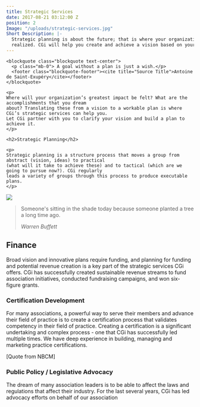```yaml
---
title: Strategic Services
date: 2017-08-21 03:12:00 Z
position: 2
Image: "/uploads/strategic-services.jpg"
Short Description: |-
  Strategic planning is about the future; that is where your organization's greatest impact should be
  realized. CGi will help you create and achieve a vision based on your members' needs.
---
```


<div class="row mb-5 pb-4">

  <div class="col-md-6">

    <blockquote class="blockquote text-center">
      <p class="mb-0"> A goal without a plan is just a wish.</p>
      <footer class="blockquote-footer"><cite title="Source Title">Antoine de Saint-Exupéry</cite></footer>
    </blockquote>

    <p>
    Where will your organization’s greatest impact be felt? What are the accomplishments that you dream
    about? Translating these from a vision to a workable plan is where CGi’s strategic services can help you.
    Let CGi partner with you to clarify your vision and build a plan to achieve it.
    </p>

    <h2>Strategic Planning</h2>

    <p>
    Strategic planning is a structure process that moves a group from abstract (vision, ideas) to practical
    (what will it take to achieve these) and to tactical (which are we going to pursue now?). CGi regularly
    leads a variety of groups through this process to produce executable plans.
    </p>

  </div>

  <div class="col-md-6">
    <img src="/uploads/strategy-2.jpg">
  </div>

</div>

<div class="row mb-5 pb-4">

  <div class="col-md-6 d-flex">
    <blockquote class="blockquote row d-flex w-100 p-2 align-items-center text-center  border border-secondary">
      <p class="mb-0">Someone's sitting in the shade today because someone planted a tree a long time ago.</p>
      <footer class="blockquote-footer w-100"><cite title="Source Title">Warren Buffett</cite></footer>
    </blockquote>
  </div>

  <div class="col-md-6">
    <h2>Finance</h2>
    <p>
    Broad vision and innovative plans require funding, and planning for funding and potential revenue
    creation is a key part of the strategic services CGi offers. CGi has successfully created sustainable revenue streams to fund association initiatives, conducted fundraising campaigns, and won six-figure grants.
    </p>
  </div>

</div>

### Certification Development
For many associations, a powerful way to serve their members and advance their field of practice is to
create a certification process that validates competency in their field of practice. Creating a certification
is a significant undertaking and complex process - one that CGi has successfully led multiple times. We have deep experience in building, managing and marketing practice certifications.

[Quote from NBCM]

### Public Policy / Legislative Advocacy

The dream of many association leaders is to be able to affect the laws and regulations that affect their
industry. For the last several years, CGi has led advocacy efforts on behalf of our association

